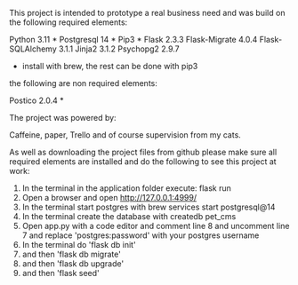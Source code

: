 This project is intended to prototype a real business need and was build on the following required elements:

Python 3.11 *
Postgresql 14 *
Pip3 *
Flask 2.3.3
Flask-Migrate 4.0.4
Flask-SQLAlchemy 3.1.1
Jinja2 3.1.2
Psychopg2 2.9.7

* install with brew, the rest can be done with pip3

the following are non required elements:

Postico 2.0.4 *

The project was powered by:

Caffeine, paper, Trello and of course supervision from my cats.

As well as downloading the project files from github please make sure all required elements are installed and do the following to see this project at work:

1. In the terminal in the application folder execute:
    flask run
2. Open a browser and open http://127.0.0.1:4999/
3. In the terminal start postgres with brew services start postgresql@14
4. In the terminal create the database with createdb pet_cms
5. Open app.py with a code editor and comment line 8 and uncomment line 7 and replace 'postgres:password' with your postgres username
6. In the terminal do 'flask db init'
7. and then 'flask db migrate'
8. and then 'flask db upgrade'
9. and then 'flask seed'

